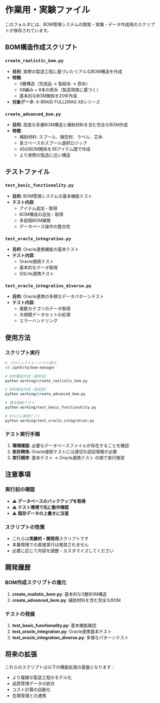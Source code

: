 # 作業用・実験ファイル

このフォルダには、BOM管理システムの開発・実験・データ作成用のスクリプトが保存されています。

## BOM構造作成スクリプト

### `create_realistic_bom.py`
- **目的**: 実際の製造工程に基づいたリアルなBOM構造を作成
- **特徴**:
  - 3層構造（完成品 → 製紐糸 → 原糸）
  - X8編み = 8本の原糸（製造現実に基づく）
  - 基本的なBOM関係を20件作成
- **対象データ**: X-BRAID FULLDRAG X8シリーズ

### `create_advanced_bom.py`
- **目的**: 高度な多層BOM構造と補助材料を含む完全なBOM作成
- **特徴**:
  - 補助材料: スプール、梱包材、ラベル、芯糸
  - 長さベースのスプール選択ロジック
  - 45のBOM関係を36アイテム間で作成
  - より実際の製造に近い構造

## テストファイル

### `test_basic_functionality.py`
- **目的**: BOM管理システムの基本機能テスト
- **テスト内容**:
  - アイテム追加・取得
  - BOM構成の追加・取得
  - 多段階BOM展開
  - データベース操作の整合性

### `test_oracle_integration.py`
- **目的**: Oracle連携機能の基本テスト
- **テスト内容**:
  - Oracle接続テスト
  - 基本的なデータ取得
  - SQLite連携テスト

### `test_oracle_integration_diverse.py`
- **目的**: Oracle連携の多様なデータパターンテスト
- **テスト内容**:
  - 複数カテゴリのデータ取得
  - 大規模データセットの処理
  - エラーハンドリング

## 使用方法

### スクリプト実行
```bash
# プロジェクトルートから実行
cd /path/to/bom-manager

# BOM構造作成（基本版）
python working/create_realistic_bom.py

# BOM構造作成（高度版）
python working/create_advanced_bom.py

# 基本機能テスト
python working/test_basic_functionality.py

# Oracle連携テスト
python working/test_oracle_integration.py
```

### テスト実行手順
1. **環境確認**: 必要なデータベースファイルが存在することを確認
2. **依存関係**: Oracle接続テストには適切な認証情報が必要
3. **実行順序**: 基本テスト → Oracle連携テスト の順で実行推奨

## 注意事項

### 実行前の確認
- ⚠️ **データベースのバックアップを取得**
- ⚠️ **テスト環境で先に動作確認**
- ⚠️ **既存データの上書きに注意**

### スクリプトの性質
- これらは**実験的・開発用**スクリプトです
- 本番環境での直接実行は推奨されません
- 必要に応じて内容を調整・カスタマイズしてください

## 開発履歴

### BOM作成スクリプトの進化
1. **create_realistic_bom.py**: 基本的な3層BOM構造
2. **create_advanced_bom.py**: 補助材料を含む完全なBOM

### テストの発展
1. **test_basic_functionality.py**: 基本機能確認
2. **test_oracle_integration.py**: Oracle連携基本テスト
3. **test_oracle_integration_diverse.py**: 多様なパターンテスト

## 将来の拡張

これらのスクリプトは以下の機能拡張の基盤となります：
- より複雑な製造工程のモデル化
- 品質管理データの統合
- コスト計算の自動化
- 在庫管理との連携 